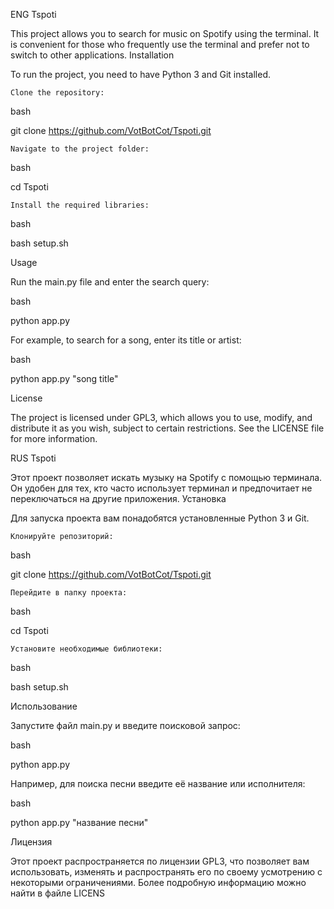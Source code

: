 ENG
Tspoti

This project allows you to search for music on Spotify using the terminal. It is convenient for those who frequently use the terminal and prefer not to switch to other applications.
Installation

To run the project, you need to have Python 3 and Git installed.

    Clone the repository:

bash

git clone https://github.com/VotBotCot/Tspoti.git

    Navigate to the project folder:

bash

cd Tspoti

    Install the required libraries:

bash

bash setup.sh

Usage

Run the main.py file and enter the search query:

bash

python app.py

For example, to search for a song, enter its title or artist:

bash

python app.py "song title"

License

The project is licensed under GPL3, which allows you to use, modify, and distribute it as you wish, subject to certain restrictions. See the LICENSE file for more information.

RUS
Tspoti

Этот проект позволяет искать музыку на Spotify с помощью терминала. Он удобен для тех, кто часто использует терминал и предпочитает не переключаться на другие приложения.
Установка

Для запуска проекта вам понадобятся установленные Python 3 и Git.

    Клонируйте репозиторий:

bash

git clone https://github.com/VotBotCot/Tspoti.git

    Перейдите в папку проекта:

bash

cd Tspoti

    Установите необходимые библиотеки:

bash

bash setup.sh

Использование

Запустите файл main.py и введите поисковой запрос:

bash

python app.py

Например, для поиска песни введите её название или исполнителя:

bash

python app.py "название песни"

Лицензия

Этот проект распространяется по лицензии GPL3, что позволяет вам использовать, изменять и распространять его по своему усмотрению с некоторыми ограничениями. Более подробную информацию можно найти в файле LICENS
